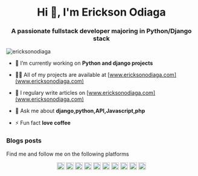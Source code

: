 
<h1 align="center">Hi 👋, I'm Erickson Odiaga</h1>
<h3 align="center">A passionate fullstack developer majoring in Python/Django stack</h3>

<p align="left"> <img src="https://komarev.com/ghpvc/?username=ericksonodiaga" alt="ericksonodiaga" /> </p>

- 🔭 I’m currently working on **Python and django projects**

- 👨‍💻 All of my projects are available at [www.ericksonodiaga.com](www.ericksonodiaga.com)

- 📝 I regulary write articles on [www.ericksonodiaga.com](www.ericksonodiaga.com)

- 💬 Ask me about **django,python,API,Javascript,php**

- ⚡ Fun fact **love coffee**

### Blogs posts
Find me and follow me on the following platforms
<!-- BLOG-POST-LIST:START -->
<!-- BLOG-POST-LIST:END -->

<p align="center">
<a href="https://codepen.io/ericksonodiaga" target="blank"><img align="center" src="https://cdn.jsdelivr.net/npm/simple-icons@3.0.1/icons/codepen.svg" alt="ericksonodiaga" height="20" width="20" /></a>
<a href="https://dev.to/ericksonodiaga" target="blank"><img align="center" src="https://cdn.jsdelivr.net/npm/simple-icons@3.0.1/icons/dev-dot-to.svg" alt="ericksonodiaga" height="20" width="20" /></a>
<a href="https://twitter.com/ericksonodiaga" target="blank"><img align="center" src="https://cdn.jsdelivr.net/npm/simple-icons@3.0.1/icons/twitter.svg" alt="ericksonodiaga" height="20" width="20" /></a>
<a href="https://ke.linkedin.com/in/erickson-odiaga-6b1abb154" target="blank"><img align="center" src="https://cdn.jsdelivr.net/npm/simple-icons@3.0.1/icons/linkedin.svg" alt="ericksonodiaga" height="20" width="20" /></a>
<a href="https://stackoverflow.com/users/ericksonodiaga" target="blank"><img align="center" src="https://cdn.jsdelivr.net/npm/simple-icons@3.0.1/icons/stackoverflow.svg" alt="ericksonodiaga" height="20" width="20" /></a>
<a href="https://kaggle.com/ericksonodiaga" target="blank"><img align="center" src="https://cdn.jsdelivr.net/npm/simple-icons@3.0.1/icons/kaggle.svg" alt="ericksonodiaga" height="20" width="20" /></a>
<a href="https://www.facebook.com/odiagaerickson2/" target="blank"><img align="center" src="https://cdn.jsdelivr.net/npm/simple-icons@3.0.1/icons/facebook.svg" alt="ericksonodiaga" height="20" width="20" /></a>
<a href="https://instagram.com/ericksonodiaga" target="blank"><img align="center" src="https://cdn.jsdelivr.net/npm/simple-icons@3.0.1/icons/instagram.svg" alt="ericksonodiaga" height="20" width="20" /></a>
<a href="https://medium.com/@ericksonodiaga" target="blank"><img align="center" src="https://cdn.jsdelivr.net/npm/simple-icons@3.0.1/icons/medium.svg" alt="@ericksonodiaga" height="20" width="20" /></a>
<a href="https://www.youtube.com/c/ericksonodiaga" target="blank"><img align="center" src="https://cdn.jsdelivr.net/npm/simple-icons@3.0.1/icons/youtube.svg" alt="ericksonodiaga" height="20" width="20" /></a>
</p>





<!--
**Ericksonodiaga/ericksonodiaga** is a ✨ _special_ ✨ repository because its `README.md` (this file) appears on your GitHub profile.

Here are some ideas to get you started:

- 🔭 I’m currently working on ...
- 🌱 I’m currently learning ...
- 👯 I’m looking to collaborate on ...
- 🤔 I’m looking for help with ...
- 💬 Ask me about ...
- 📫 How to reach me: ...
- 😄 Pronouns: ...
- ⚡ Fun fact: ...
-->
